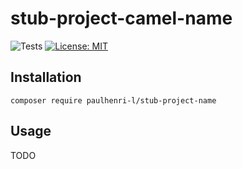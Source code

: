 # stub-project-camel-name

![Tests](https://github.com/paulhenri-l/stub-project-name/workflows/Tests/badge.svg)
[![License: MIT](https://img.shields.io/badge/License-MIT-blue.svg)](LICENSE)

## Installation

```
composer require paulhenri-l/stub-project-name
```

## Usage

TODO
